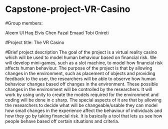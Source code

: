 # Capstone-project-VR-Casino

#Group members:

Aleem Ul Haq 
Elvis Chen 
Fazal Emaad 
Tobi Onireti 

#Project title:
The VR Casino

#Brief project description
The goal of the project is a virtual reality casino which will be used to model human behaviour based on financial risk. We will develop mini-games, such as a slot machine, to model how financial risk affects human behaviour. The purpose of the project is that by allowing changes in the environment, such as placement of objects and providing feedback to the user, the researchers will be able to observe how human behaviour changes based off changes in the environment. These possible changes in the environment will be controlled by the researchers. It will work by using unity to create the models required for the environment and coding will be done in c sharp. The special aspects of it are that by allowing the researchers to decide what will be changeable/usable they can model how small changes in the experience affect the behaviour of individuals and how they go by taking financial risk. It is basically a tool that lets us see how people behave based off certain situations and criteria.

